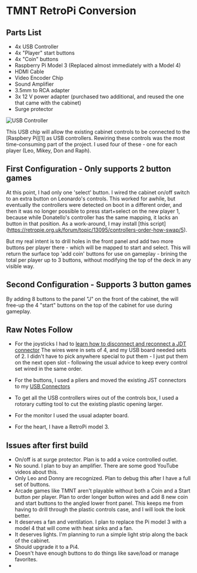 
# TMNT RetroPi Conversion

## Parts List

- 4x USB Controller
- 4x "Player" start buttons
- 4x "Coin" buttons
- Raspberry Pi Model 3 (Replaced almost immediately with a Model 4)
- HDMI Cable
- Video Encoder Chip
- Sound Amplifier
- 3.5mm to RCA adapter
- 3x 12 V power adapter (purchased two additional, and reused the one that came with the cabinet)
- Surge protector

![USB Controller](img/usb_1.jpg)

This USB chip will allow the existing cabinet controls to be connected to the [Raspbery Pi][1] as USB controllers. Rewiring these controls was the most time-consuming part of the project. I used four of these - one for each player (Leo, Mikey, Don and Raph).


## First Configuration - Only supports 2 button games

At this point, I had only one 'select' button. I wired the cabinet on/off switch to an extra button on Leonardo's controls. This worked for awhile, but eventually the controllers were detected on boot in a different order, and then it was no longer possible to press start+select on the new player 1, because while Donatello's controller has the same mapping, it lacks an button in that position. As a work-around, I may install [this script] (https://retropie.org.uk/forum/topic/13095/controllers-order-how-swap/5). 
 
But my real intent is to drill holes in the front panel and add two more buttons per player there - which will be mapped to start and select. This will return the surface top 'add coin' buttons for use on gameplay - brining the total per player up to 3 buttons, without modifying the top of the deck in any visible way.

## Second Configuration - Supports 3 button games

By adding 8 buttons to the panel "J" on the front of the cabinet, the will free-up the 4 "start" buttons on the top of the cabinet for use during gameplay.

## Raw Notes Follow

+ For the joysticks I had to [learn how to disconnect and reconnect a JDT connector](https://youtu.be/kRvDgiX4Sk4) The wires were in sets of 4, and my USB board needed sets of 2. I didn't have to pick anywhere special to put them - I just put them on the next open slot - following the usual advice to keep every control set wired in the same order.

+ For the buttons, I used a pliers and moved the existing JST connectors to my [USB Connectors](https://smile.amazon.com/gp/aw/d/B01FZ797OC?psc=1&ref=ppx_pop_mob_b_asin_title)
+ To get all the USB controllers wires out of the controls box, I used a rotorary cutting tool to cut the existing plastic opening larger.
+ For the monitor I used the usual adapter board.
+ For the heart, I have a RetroPi model 3.


## Issues after first build

+ On/off is at surge protector. Plan is to add a voice controlled outlet.
+ No sound. I plan to buy an amplifier. There are some good YouTube videos about this.
+ Only Leo and Donny are recognized. Plan to debug this after I have a full set of buttons.
+ Arcade games like TMNT aren't playable without both a Coin and a Start button per player. Plan to order longer button wires and add 8 new coin and start buttons to the angled lower front panel. This keeps me from having to drill through the plastic controls case, and I will look the look better.
+ It deserves a fan and ventilation. I plan to replace the Pi model 3 with a model 4 that will come with heat sinks and a fan.
+ It deserves lights. I'm planning to run a simple light strip along the back of the cabinet.
+ Should upgrade it to a Pi4.
+ Doesn't have enough buttons to do things like save/load or manage favorites.
+ 
